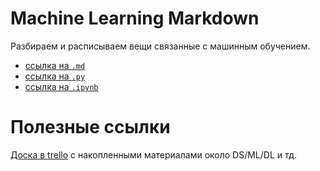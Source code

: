 # Machine Learning Markdown

Разбираем и расписываем вещи связанные с машинным обучением.

- [ссылка на `.md`](./LinearRegression/README.md)
- [ссылка на `.py`](https://nbviewer.jupyter.org/github/MaxBalashov/ML-MD/blob/master/LinearRegression/LinearRegression_2.py)
- [ссылка на `.ipynb`](https://nbviewer.jupyter.org/github/MaxBalashov/ML-MD/blob/master/LinearRegression/LinearRegression_2.ipynb)

# Полезные ссылки
[Доска в trello](https://trello.com/b/GWgaycag/skillsup) с накопленными материалами около DS/ML/DL и тд.
